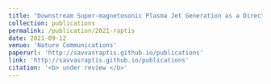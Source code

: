 ```yaml
---
title: "Downstream Super-magnetosonic Plasma Jet Generation as a Direct Consequence of Shock Reformation"
collection: publications
permalink: /publication/2021-raptis
date: 2021-09-12
venue: 'Nature Communications'
paperurl: 'http://savvasraptis.github.io/publications'
link: 'http://savvasraptis.github.io/publications'
citation: '<b> under review </b>'
---
```


